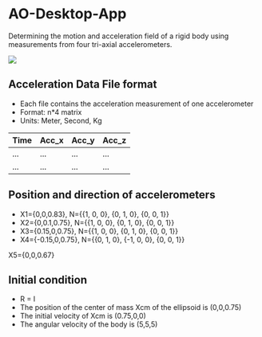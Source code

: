 # AO-Desktop-App

Determining the motion and acceleration field of a rigid body using measurements from four tri-axial accelerometers.

![](ScreenShot.png)

## Acceleration Data File format

* Each file contains the acceleration measurement of one accelerometer
* Format: n*4 matrix
* Units: Meter, Second, Kg

| Time | Acc_x | Acc_y | Acc_z |
|------|-------|-------|-------|
| ...  | ...   | ...   | ...   |
| ...  | ...   | ...   | ...   |


## Position and direction of accelerometers
* X1={0,0,0.83}, N={{1, 0, 0}, {0, 1, 0}, {0, 0, 1}}
* X2={0,0.1,0.75}, N={{1, 0, 0}, {0, 1, 0}, {0, 0, 1}}
* X3={0.15,0,0.75}, N={{1, 0, 0}, {0, 1, 0}, {0, 0, 1}}
* X4={-0.15,0,0.75}, N={{0, 1, 0}, {-1, 0, 0}, {0, 0, 1}}

X5={0,0,0.67}


## Initial condition
* R = I
* The position of the center of mass Xcm of the ellipsoid is (0,0,0.75)
* The initial velocity of Xcm is (0.75,0,0)
* The angular velocity of the body is (5,5,5)
